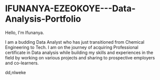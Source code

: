 # IFUNANYA-EZEOKOYE---Data-Analysis-Portfolio
Hello, I'm Ifunanya.

I am a budding Data Analyst who has just transitioned from Chemical Engineering to Tech. I am on the journey of acquiring  Professional certificate in Data analysis while building my skills and experiences in the field by working on various projects and sharing to prospective employers and co-learners.

dd,nlweke
